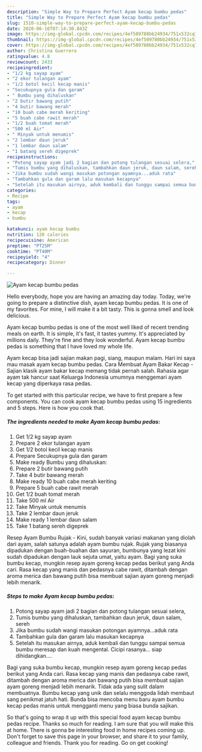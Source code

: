 ```yaml
---
description: "Simple Way to Prepare Perfect Ayam kecap bumbu pedas"
title: "Simple Way to Prepare Perfect Ayam kecap bumbu pedas"
slug: 1510-simple-way-to-prepare-perfect-ayam-kecap-bumbu-pedas
date: 2020-06-16T07:14:30.843Z
image: https://img-global.cpcdn.com/recipes/4ef509780bb24934/751x532cq70/ayam-kecap-bumbu-pedas-foto-resep-utama.jpg
thumbnail: https://img-global.cpcdn.com/recipes/4ef509780bb24934/751x532cq70/ayam-kecap-bumbu-pedas-foto-resep-utama.jpg
cover: https://img-global.cpcdn.com/recipes/4ef509780bb24934/751x532cq70/ayam-kecap-bumbu-pedas-foto-resep-utama.jpg
author: Christina Guerrero
ratingvalue: 4.8
reviewcount: 2433
recipeingredient:
- "1/2 kg sayap ayam"
- "2 ekor tulangan ayam"
- "1/2 botol kecil kecap manis"
- "Secukupnya gula dan garam"
- " Bumbu yang dihaluskan"
- "2 butir bawang putih"
- "4 butir bawang merah"
- "10 buah cabe merah keriting"
- "5 buah cabe rawit merah"
- "1/2 buah tomat merah"
- "500 ml Air"
- " Minyak untuk menumis"
- "2 lembar daun jeruk"
- "1 lembar daun salam"
- "1 batang sereh digeprek"
recipeinstructions:
- "Potong sayap ayam jadi 2 bagian dan potong tulangan sesuai selera,"
- "Tumis bumbu yang dihaluskan, tambahkan daun jeruk, daun salam, sereh"
- "Jika bumbu sudah wangi masukan potongan ayamnya...aduk rata"
- "Tambahkan gula dan garam lalu masukan kecapnya"
- "Setelah itu masukan airnya, aduk kembali dan tunggu sampai semua bumbu meresap dan kuah mengental. Cicipi rasanya... siap dihidangkan...."
categories:
- Recipe
tags:
- ayam
- kecap
- bumbu

katakunci: ayam kecap bumbu 
nutrition: 120 calories
recipecuisine: American
preptime: "PT25M"
cooktime: "PT40M"
recipeyield: "4"
recipecategory: Dinner

---
```



![Ayam kecap bumbu pedas](https://img-global.cpcdn.com/recipes/4ef509780bb24934/751x532cq70/ayam-kecap-bumbu-pedas-foto-resep-utama.jpg)

Hello everybody, hope you are having an amazing day today. Today, we're going to prepare a distinctive dish, ayam kecap bumbu pedas. It is one of my favorites. For mine, I will make it a bit tasty. This is gonna smell and look delicious.

Ayam kecap bumbu pedas is one of the most well liked of recent trending meals on earth. It is simple, it's fast, it tastes yummy. It's appreciated by millions daily. They're fine and they look wonderful. Ayam kecap bumbu pedas is something that I have loved my whole life.

Ayam kecap bisa jadi sajian makan pagi, siang, maupun malam. Hari ini saya mau masak ayam kecap bumbu pedas. Cara Membuat Ayam Bakar Kecap - Sajian klasik ayam bakar kecap memang tidak pernah salah. Rahasia agar ayam tak hancur saat Keluarga Indonesia umumnya menggemari ayam kecap yang diperkaya rasa pedas.


To get started with this particular recipe, we have to first prepare a few components. You can cook ayam kecap bumbu pedas using 15 ingredients and 5 steps. Here is how you cook that.

<!--inarticleads1-->

##### The ingredients needed to make Ayam kecap bumbu pedas:

1. Get 1/2 kg sayap ayam
1. Prepare 2 ekor tulangan ayam
1. Get 1/2 botol kecil kecap manis
1. Prepare Secukupnya gula dan garam
1. Make ready  Bumbu yang dihaluskan:
1. Prepare 2 butir bawang putih
1. Take 4 butir bawang merah
1. Make ready 10 buah cabe merah keriting
1. Prepare 5 buah cabe rawit merah
1. Get 1/2 buah tomat merah
1. Take 500 ml Air
1. Take  Minyak untuk menumis
1. Take 2 lembar daun jeruk
1. Make ready 1 lembar daun salam
1. Take 1 batang sereh digeprek


Resep Ayam Bumbu Rujak - Kini, sudah banyak variasi makanan yang diolah dari ayam, salah satunya adalah ayam bumbu rujak. Rujak yang biasanya dipadukan dengan buah-buahan dan sayuran, bumbunya yang lezat kini sudah dipadukan dengan lauk sejuta umat, yaitu ayam. Bagi yang suka bumbu kecap, mungkin resep ayam goreng kecap pedas berikut yang Anda cari. Rasa kecap yang manis dan pedasnya cabe rawit, ditambah dengan aroma merica dan bawang putih bisa membuat sajian ayam goreng menjadi lebih menarik. 

<!--inarticleads2-->

##### Steps to make Ayam kecap bumbu pedas:

1. Potong sayap ayam jadi 2 bagian dan potong tulangan sesuai selera,
1. Tumis bumbu yang dihaluskan, tambahkan daun jeruk, daun salam, sereh
1. Jika bumbu sudah wangi masukan potongan ayamnya...aduk rata
1. Tambahkan gula dan garam lalu masukan kecapnya
1. Setelah itu masukan airnya, aduk kembali dan tunggu sampai semua bumbu meresap dan kuah mengental. Cicipi rasanya... siap dihidangkan....


Bagi yang suka bumbu kecap, mungkin resep ayam goreng kecap pedas berikut yang Anda cari. Rasa kecap yang manis dan pedasnya cabe rawit, ditambah dengan aroma merica dan bawang putih bisa membuat sajian ayam goreng menjadi lebih menarik. Tidak ada yang sulit dalam membuatnya. Bumbu kecap yang unik dan selalu menggoda lidah membaut sang penikmat jatuh hati. Bunda bisa mencoba menu baru ayam bumbu kecap pedas manis untuk mengganti menu yang biasa bunda sajikan. 

So that's going to wrap it up with this special food ayam kecap bumbu pedas recipe. Thanks so much for reading. I am sure that you will make this at home. There is gonna be interesting food in home recipes coming up. Don't forget to save this page in your browser, and share it to your family, colleague and friends. Thank you for reading. Go on get cooking!
